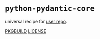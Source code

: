 # `python-pydantic-core`

universal recipe for [user repo](../themartiancompany/ur).

[PKGBUILD](PKGBUILD)
[LICENSE](COPYING)
